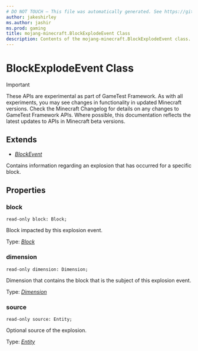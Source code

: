 ```yaml
---
# DO NOT TOUCH — This file was automatically generated. See https://github.com/Mojang/MinecraftScriptingApiDocsGenerator to modify descriptions, examples, etc.
author: jakeshirley
ms.author: jashir
ms.prod: gaming
title: mojang-minecraft.BlockExplodeEvent Class
description: Contents of the mojang-minecraft.BlockExplodeEvent class.
---
```

# BlockExplodeEvent Class
>[!IMPORTANT]
>These APIs are experimental as part of GameTest Framework. As with all experiments, you may see changes in functionality in updated Minecraft versions. Check the Minecraft Changelog for details on any changes to GameTest Framework APIs. Where possible, this documentation reflects the latest updates to APIs in Minecraft beta versions.

## Extends
- [*BlockEvent*](BlockEvent.md)

Contains information regarding an explosion that has occurred for a specific block.

## Properties
### **block**
`read-only block: Block;`

Block impacted by this explosion event.

Type: [*Block*](Block.md)


### **dimension**
`read-only dimension: Dimension;`

Dimension that contains the block that is the subject of this explosion event.

Type: [*Dimension*](Dimension.md)


### **source**
`read-only source: Entity;`

Optional source of the explosion.

Type: [*Entity*](Entity.md)


